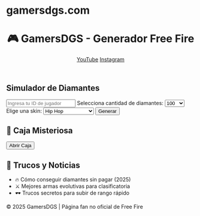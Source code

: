 # gamersdgs.com
<!DOCTYPE html><html lang="es">
<head>
  <meta charset="UTF-8">
  <meta name="viewport" content="width=device-width, initial-scale=1.0">
  <title>GamersDGS - Generador Free Fire</title>
  <link rel="stylesheet" href="style.css">
</head>
<body>
  <header>
    <h1>🎮 GamersDGS - Generador Free Fire</h1>
    <nav>
      <a href="https://youtube.com/@daluo_yt?si=cEvFO_L5YXV6I-dq" target="_blank">YouTube</a>
      <a href="https://www.instagram.com/daluo_yt/profilecard/?igsh=cHM0MmY1MDZxMGo4" target="_blank">Instagram</a>
    </nav>
  </header>  <main>
    <section id="simulador">
      <h2>Simulador de Diamantes</h2>
      <input type="text" placeholder="Ingresa tu ID de jugador" id="playerId">
      <label>Selecciona cantidad de diamantes:</label>
      <select id="diamantes">
        <option>100</option>
        <option>500</option>
        <option>1000</option>
        <option>5000</option>
      </select>
      <label>Elige una skin:</label>
      <select id="skins">
        <option>Hip Hop</option>
        <option>Cr7 Chrono</option>
        <option>Hayato Llama Azul</option>
        <option>Wukong Camuflaje</option>
      </select>
      <button onclick="procesar()">Generar</button>
    </section><section id="juego">
  <h2>🎁 Caja Misteriosa</h2>
  <button onclick="abrirCaja()">Abrir Caja</button>
  <p id="recompensa"></p>
</section>

<section id="noticias">
  <h2>📰 Trucos y Noticias</h2>
  <ul>
    <li>🔥 Cómo conseguir diamantes sin pagar (2025)</li>
    <li>⚔️ Mejores armas evolutivas para clasificatoria</li>
    <li>🕶️ Trucos secretos para subir de rango rápido</li>
  </ul>
</section>

  </main>  <footer>
    <p>&copy; 2025 GamersDGS | Página fan no oficial de Free Fire</p>
  </footer>  <script>
    function procesar() {
      const id = document.getElementById('playerId').value;
      if (!id) {
        alert("Por favor ingresa tu ID de jugador.");
        return;
      }
      alert("Procesando solicitud para el ID: " + id + "...\n⚙️ Generando diamantes y skins...");
    }

    function abrirCaja() {
      const premios = ["500 diamantes", "Skin rara", "Emote exclusivo", "Caja vacía 😢"];
      const premio = premios[Math.floor(Math.random() * premios.length)];
      document.getElementById("recompensa").innerText = "🎉 Has recibido: " + premio;
    }
  </script></body>
</html>

